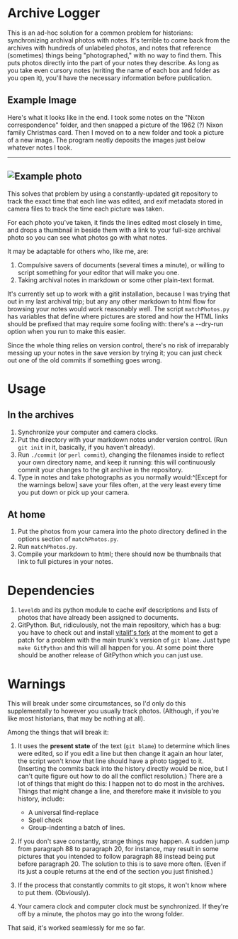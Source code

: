 Archive Logger
===========

This is an ad-hoc solution for a common problem for historians:
synchronizing archival photos with notes. It's terrible to come back
from the archives with hundreds of unlabeled
photos, and notes that reference (sometimes) things being
"photographed,"
with no way to find them.
This puts photos directly into the part of your 
notes they describe. 
As long as you take even cursory notes (writing the name of each box and folder as you
open it), you'll have the necessary information before publication.

Example Image
-------------

Here's what it looks like in the end. 
I took some notes on the "Nixon correspondence" folder, and then snapped a picture of the 1962 (?) Nixon family Christmas card. Then I moved on to a new folder and took a picture of a new image. The program neatly deposits the images just below whatever notes I took.

----------------------------------
![Example photo](demo.png)
----------------------------------

This solves that problem by using a
constantly-updated git repository to track the exact time that each
line was edited, and exif metadata stored in camera files to
track the time each picture was taken.

For each photo you've taken, it finds the lines edited most closely in
time, and drops a thumbnail in beside them with a link to your
full-size archival photo so you can see what photos go with what notes.

It may be adaptable for others who, like me, are:

1. Compulsive savers of documents (several times a minute), or
willing to script something for your editor that will make you one.
2. Taking archival notes in markdown or some other plain-text format.

It's currently set up to work with a gitit installation, because I was
trying that out in my last archival trip; but any any other markdown
to html flow for browsing your notes would work reasonably well. The
script `matchPhotos.py` has variables that define where pictures are stored and
how the HTML links should be prefixed that may require some fooling
with: there's a --dry-run option when you run to make this easier.

Since the whole thing relies on version control, there's no risk of
irreparably messing up your notes in the save version by trying it;
you can just check out one of the old commits if something goes wrong.


Usage
=====

In the archives
-----------------------

1. Synchronize your computer and camera clocks.
2. Put the directory with your markdown notes under version
control. (Run `git init` in it, basically, if you haven't already).
3. Run `./commit` (or `perl commit`), changing the filenames inside to reflect your 
   own directory name, and keep it running: this will continuously commit your
   changes to the git archive in the repository.
4. Type in notes and take photographs as you normally
would:^[Except for the warnings below] save your
files often, at the very least every time you put down or pick up your camera.

At home
-------------

1. Put the photos from your camera into the photo directory defined in
the options section of `matchPhotos.py`.
2. Run `matchPhotos.py`. 
3. Compile your markdown to html; there should now be thumbnails that
link to full pictures in your notes.

Dependencies
===========

1. `leveldb` and its python module to cache exif descriptions and
lists of photos that have already been assigned to documents.
2. GitPython. But, ridiculously, not the main repository, which has a bug: you have
to check out and install
[vitalif's fork](https://github.com/vitalif/GitPython) at the moment
to get a patch for a problem with the main trunk's version of `git
blame`. Just type `make GitPython` and this will all happen for
you. At some point there should be another release of GitPython which
you can just use.



Warnings
========

This will break under some circumstances, so I'd only do this
supplementally to however you usually track photos. (Although, if
you're like most historians, that may be nothing at all).

Among the things that will break it:

1. It uses the **present state** of the text (`git blame`) to
determine which lines were edited, so if you edit a line but then
change it again an hour later, the script won't know that line
should have a photo tagged to it. (Inserting the commits back into the
history directly would be nice, but I can't quite figure out how to do
all the conflict resolution.) There are a lot of things that might do
this: I happen not to do most in the archives. Things that might change a line, and
therefore make it invisible to you history, include:
	* A universal find-replace
	* Spell check
	* Group-indenting a batch of lines.

2. If you don't save constantly, strange things may happen. A sudden
jump from paragraph 88 to paragraph 20, for instance, may
result in some pictures that you intended to follow paragraph 88
instead being put before paragraph 20. The solution to this is to save
more often. (Even if its just a couple returns at the end of the section you just finished.)

3. If the process that constantly commits to git stops, it won't know
where to put them. (Obviously).

4. Your camera clock and computer clock must be synchronized. If they're off by a minute, the photos may go into the wrong folder.



That said, it's worked seamlessly for me so far.
